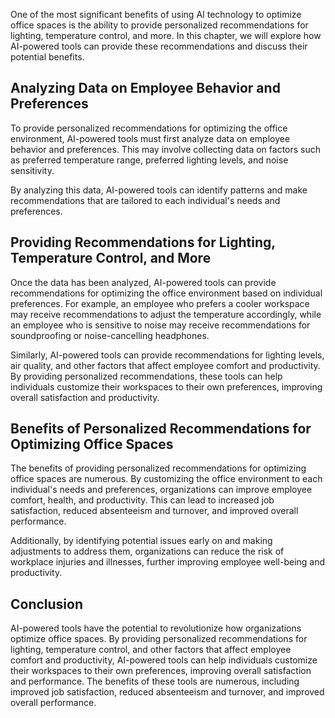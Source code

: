 
One of the most significant benefits of using AI technology to optimize office spaces is the ability to provide personalized recommendations for lighting, temperature control, and more. In this chapter, we will explore how AI-powered tools can provide these recommendations and discuss their potential benefits.

Analyzing Data on Employee Behavior and Preferences
---------------------------------------------------

To provide personalized recommendations for optimizing the office environment, AI-powered tools must first analyze data on employee behavior and preferences. This may involve collecting data on factors such as preferred temperature range, preferred lighting levels, and noise sensitivity.

By analyzing this data, AI-powered tools can identify patterns and make recommendations that are tailored to each individual's needs and preferences.

Providing Recommendations for Lighting, Temperature Control, and More
---------------------------------------------------------------------

Once the data has been analyzed, AI-powered tools can provide recommendations for optimizing the office environment based on individual preferences. For example, an employee who prefers a cooler workspace may receive recommendations to adjust the temperature accordingly, while an employee who is sensitive to noise may receive recommendations for soundproofing or noise-cancelling headphones.

Similarly, AI-powered tools can provide recommendations for lighting levels, air quality, and other factors that affect employee comfort and productivity. By providing personalized recommendations, these tools can help individuals customize their workspaces to their own preferences, improving overall satisfaction and productivity.

Benefits of Personalized Recommendations for Optimizing Office Spaces
---------------------------------------------------------------------

The benefits of providing personalized recommendations for optimizing office spaces are numerous. By customizing the office environment to each individual's needs and preferences, organizations can improve employee comfort, health, and productivity. This can lead to increased job satisfaction, reduced absenteeism and turnover, and improved overall performance.

Additionally, by identifying potential issues early on and making adjustments to address them, organizations can reduce the risk of workplace injuries and illnesses, further improving employee well-being and productivity.

Conclusion
----------

AI-powered tools have the potential to revolutionize how organizations optimize office spaces. By providing personalized recommendations for lighting, temperature control, and other factors that affect employee comfort and productivity, AI-powered tools can help individuals customize their workspaces to their own preferences, improving overall satisfaction and performance. The benefits of these tools are numerous, including improved job satisfaction, reduced absenteeism and turnover, and improved overall performance.
